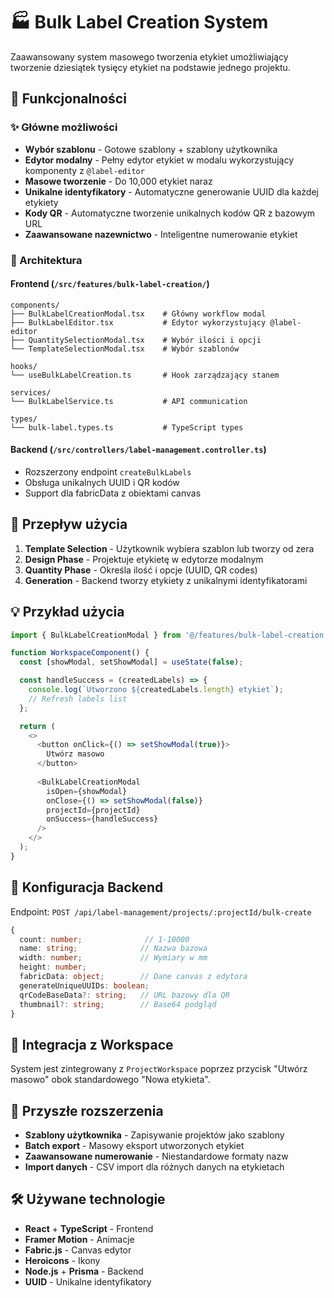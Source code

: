# 🏭 Bulk Label Creation System

Zaawansowany system masowego tworzenia etykiet umożliwiający tworzenie dziesiątek tysięcy etykiet na podstawie jednego projektu.

## 🚀 Funkcjonalności

### ✨ Główne możliwości
- **Wybór szablonu** - Gotowe szablony + szablony użytkownika
- **Edytor modalny** - Pełny edytor etykiet w modalu wykorzystujący komponenty z `@label-editor`
- **Masowe tworzenie** - Do 10,000 etykiet naraz
- **Unikalne identyfikatory** - Automatyczne generowanie UUID dla każdej etykiety
- **Kody QR** - Automatyczne tworzenie unikalnych kodów QR z bazowym URL
- **Zaawansowane nazewnictwo** - Inteligentne numerowanie etykiet

### 🔧 Architektura

#### Frontend (`/src/features/bulk-label-creation/`)
```
components/
├── BulkLabelCreationModal.tsx    # Główny workflow modal
├── BulkLabelEditor.tsx           # Edytor wykorzystujący @label-editor
├── QuantitySelectionModal.tsx    # Wybór ilości i opcji
└── TemplateSelectionModal.tsx    # Wybór szablonów

hooks/
└── useBulkLabelCreation.ts       # Hook zarządzający stanem

services/
└── BulkLabelService.ts           # API communication

types/
└── bulk-label.types.ts           # TypeScript types
```

#### Backend (`/src/controllers/label-management.controller.ts`)
- Rozszerzony endpoint `createBulkLabels`
- Obsługa unikalnych UUID i QR kodów
- Support dla fabricData z obiektami canvas

## 🎯 Przepływ użycia

1. **Template Selection** - Użytkownik wybiera szablon lub tworzy od zera
2. **Design Phase** - Projektuje etykietę w edytorze modalnym
3. **Quantity Phase** - Określa ilość i opcje (UUID, QR codes)
4. **Generation** - Backend tworzy etykiety z unikalnymi identyfikatorami

## 💡 Przykład użycia

```typescript
import { BulkLabelCreationModal } from '@/features/bulk-label-creation';

function WorkspaceComponent() {
  const [showModal, setShowModal] = useState(false);

  const handleSuccess = (createdLabels) => {
    console.log(`Utworzono ${createdLabels.length} etykiet`);
    // Refresh labels list
  };

  return (
    <>
      <button onClick={() => setShowModal(true)}>
        Utwórz masowo
      </button>
      
      <BulkLabelCreationModal
        isOpen={showModal}
        onClose={() => setShowModal(false)}
        projectId={projectId}
        onSuccess={handleSuccess}
      />
    </>
  );
}
```

## 🔧 Konfiguracja Backend

Endpoint: `POST /api/label-management/projects/:projectId/bulk-create`

```typescript
{
  count: number;              // 1-10000
  name: string;              // Nazwa bazowa
  width: number;             // Wymiary w mm
  height: number;
  fabricData: object;        // Dane canvas z edytora
  generateUniqueUUIDs: boolean;
  qrCodeBaseData?: string;   // URL bazowy dla QR
  thumbnail?: string;        // Base64 podgląd
}
```

## 🎨 Integracja z Workspace

System jest zintegrowany z `ProjectWorkspace` poprzez przycisk "Utwórz masowo" obok standardowego "Nowa etykieta".

## 🔮 Przyszłe rozszerzenia

- **Szablony użytkownika** - Zapisywanie projektów jako szablony
- **Batch export** - Masowy eksport utworzonych etykiet  
- **Zaawansowane numerowanie** - Niestandardowe formaty nazw
- **Import danych** - CSV import dla różnych danych na etykietach

## 🛠️ Używane technologie

- **React** + **TypeScript** - Frontend
- **Framer Motion** - Animacje
- **Fabric.js** - Canvas edytor
- **Heroicons** - Ikony
- **Node.js** + **Prisma** - Backend
- **UUID** - Unikalne identyfikatory
